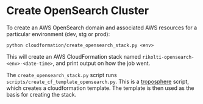 # Create OpenSearch Cluster

To create an AWS OpenSearch domain and associated AWS resources for a particular environment (dev, stg or prod):

```
python cloudformation/create_opensearch_stack.py <env>
```

This will create an AWS CloudFormation stack named `rikolti-opensearch-<env>-<date-time>`, and print output on how the job went.

The `create_opensearch_stack.py` script runs `scripts/create_cf_template_opensearch.py`. This is a [troposphere](https://troposphere.readthedocs.io/en/latest/) script, which creates a cloudformation template. The template is then used as the basis for creating the stack.


